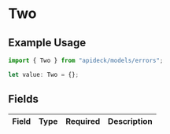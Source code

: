 # Two

## Example Usage

```typescript
import { Two } from "apideck/models/errors";

let value: Two = {};
```

## Fields

| Field       | Type        | Required    | Description |
| ----------- | ----------- | ----------- | ----------- |